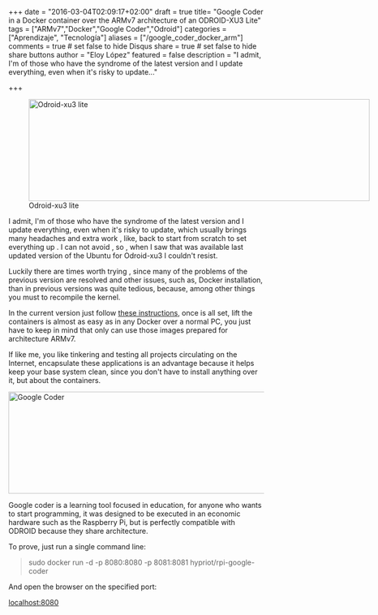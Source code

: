 +++
date = "2016-03-04T02:09:17+02:00"
draft = true
title= "Google Coder in a Docker container over the ARMv7 architecture of an ODROID-XU3 Lite"
tags = ["ARMv7","Docker","Google Coder","Odroid"]
categories = ["Aprendizaje", "Tecnología"]
aliases = ["/google_coder_docker_arm"]
comments = true	# set false to hide Disqus
share = true	# set false to hide share buttons
author = "Eloy López"
featured = false
description = "I admit, I'm of those who have the syndrome of the latest version and I update everything, even when it's risky to update..."

+++

<figure id="attachment_332" style="width: 672px" class="wp-caption aligncenter"><a href="/images/Odroid_Docker.webp" rel="attachment wp-att-332"><img class="size-full wp-image-332" src="/images/Odroid_Docker.webp" alt="Odroid-xu3 lite" width="672" height="201" srcset="/images/Odroid_Docker-300x90.webp 300w, /images/Odroid_Docker.webp 672w" sizes="(max-width: 672px) 100vw, 672px" /></a><figcaption class="wp-caption-text">Odroid-xu3 lite</figcaption></figure>

I admit, I'm of those who have the syndrome of the latest version and I update everything, even when it's risky to update, which usually brings many headaches and extra work , like, back to start from scratch to set everything up . I can not avoid , so , when I saw that was available last updated version of the Ubuntu for Odroid-xu3 I couldn't resist.

Luckily there are times worth trying , since many of the problems of the previous version are resolved and other issues, such as, Docker installation, than in previous versions was quite tedious, because, among other things you must to recompile the kernel.

In the current version just follow <a href="https://github.com/umiddelb/armhf/wiki/Installing,-running,-using-docker-on-armhf-(ARMv7)-devices" target="_blank">these instructions</a>, once is all set, lift the containers is almost as easy as in any Docker over a normal PC, you just have to keep in mind that only can use those images prepared for architecture ARMv7.

If like me, you like tinkering and testing all projects circulating on the Internet, encapsulate these applications is an advantage because it helps keep your base system clean, since you don't have to install anything over it, but about the containers.

<a href="/images/Coder.webp" rel="attachment wp-att-333"><img class="aligncenter size-full wp-image-333" src="/images/Coder.webp" alt="Google Coder" width="672" height="201" srcset="/images/Coder-300x90.webp 300w, /images/Coder.webp 672w" sizes="(max-width: 672px) 100vw, 672px" /></a>

Google coder is a learning tool focused in education, for anyone who wants to start programming, it was designed to be executed in an economic hardware such as the Raspberry Pi, but is perfectly compatible with ODROID because they share architecture.

To prove, just run a single command line:

> sudo docker run -d -p 8080:8080 -p 8081:8081 hypriot/rpi-google-coder

And open the browser on the specified port:

<a href="http://localhost:8080" target="_blank">localhost:8080</a>
